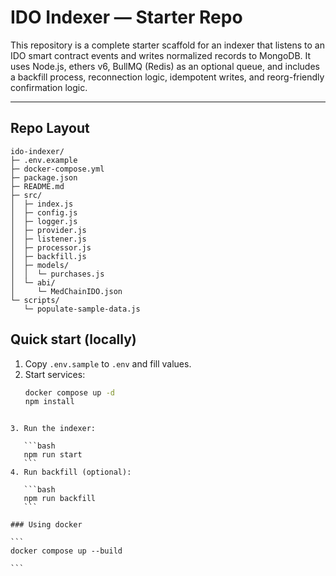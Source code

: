 # IDO Indexer — Starter Repo

This repository is a complete starter scaffold for an indexer that listens to an IDO smart contract events and writes normalized records to MongoDB. It uses Node.js, ethers v6, BullMQ (Redis) as an optional queue, and includes a backfill process, reconnection logic, idempotent writes, and reorg-friendly confirmation logic.

---

## Repo Layout

```
ido-indexer/
├─ .env.example
├─ docker-compose.yml
├─ package.json
├─ README.md
├─ src/
│  ├─ index.js
│  ├─ config.js
│  ├─ logger.js
│  ├─ provider.js
│  ├─ listener.js
│  ├─ processor.js
│  ├─ backfill.js
│  ├─ models/
│  │  └─ purchases.js
│  └─ abi/
│     └─ MedChainIDO.json
└─ scripts/
   └─ populate-sample-data.js
```

## Quick start (locally)

1. Copy `.env.sample` to `.env` and fill values.
2. Start services:
   ```bash
   docker compose up -d
   npm install
````

3. Run the indexer:

   ```bash
   npm run start
   ```
4. Run backfill (optional):

   ```bash
   npm run backfill
   ```

### Using docker

```
docker compose up --build

```

